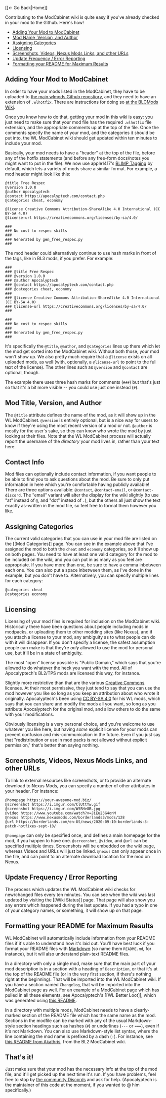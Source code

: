 [[← Go Back|Home]]

Contributing to the ModCabinet wiki is quite easy if you've already checked
in your mod to the Github.  Here's how!

- [Adding Your Mod to ModCabinet](#adding-your-mod-to-modcabinet)
- [Mod Name, Version, and Author](#mod-name-version-and-author)
- [Assigning Categories](#assigning-categories)
- [Licensing](#licensing)
- [Screenshots, Videos, Nexus Mods Links, and other URLs](#screenshots-videos-nexus-mods-links-and-other-urls)
- [Update Frequency / Error Reporting](#update-frequency--error-reporting)
- [Formatting your README for Maximum Results](#formatting-your-readme-for-maximum-results)

## Adding Your Mod to ModCabinet

In order to have your mods listed in the ModCabinet, they have to be uploaded
to [the main wlmods Github repostiory](https://github.com/BLCM/wlmods), and
they need to have an extension of `.wlhotfix`.  There are instructions for
doing so [at the BLCMods Wiki](https://github.com/BLCM/BLCMods/wiki/Wonderlands-Contribution).

Once you know how to do that, getting your mod in this wiki is easy: you just
need to make sure that your mod file has the required `.wlhotfix` file
extension, and the appropriate comments up at the top of the file.  Once the
comments specify the name of your mod, and the categories it should be put
into, the WL ModCabinet wiki should get updated within ten minutes to include
your mod.

Basically, your mod needs to have a "header" at the top of the file, before any
of the hotfix statements (and before any free-form docs/notes you might want
to put in the file).  We now use apple1417's
[BLIMP Tagging](https://github.com/apple1417/blcmm-parsing/tree/master/blimp#tag-intepretation)
by default, which lets a variety of mods share a similar format.  For example,
a mod header might look like this:

    @title Free Respec
    @version 1.0.0
    @author Apocalyptech
    @contact https://apocalyptech.com/contact.php
    @categories cheat, economy

    @license Creative Commons Attribution-ShareAlike 4.0 International (CC BY-SA 4.0)
    @license-url https://creativecommons.org/licenses/by-sa/4.0/

    ###
    ### No cost to respec skills
    ###
    ### Generated by gen_free_respec.py
    ###

The mod header could alternatively continue to use hash marks in front of the tags,
like in BL3 mods, if you prefer.  For example:

    ###
    ### @title Free Respec
    ### @version 1.0.0
    ### @author Apocalyptech
    ### @contact https://apocalyptech.com/contact.php
    ### @categories cheat, economy
    ###
    ### @license Creative Commons Attribution-ShareAlike 4.0 International (CC BY-SA 4.0)
    ### @license-url https://creativecommons.org/licenses/by-sa/4.0/
    ###

    ###
    ### No cost to respec skills
    ###
    ### Generated by gen_free_respec.py
    ###

It's specifically the `@title`, `@author`, and `@categories` lines up there which let the
mod get sorted into the ModCabinet wiki.  Without both those, your mod won't show up.
We also pretty much require that a `@license` exists on all uploaded mods, as well (with,
optionally, a `@license-url` to point to the full text of the license).  The other
lines such as `@version` and `@contact` are optional, though.

The example there uses three hash marks for comments (`###`) but that's just so that
it's a bit more visible -- you could use just one instead (`#`).

## Mod Title, Version, and Author

The `@title` attribute defines the name of the mod, as it will show up in the
WL ModCabinet.  `@version` is entirely optional, but is a nice way for users to
know if they're using the most recent version of a mod or not.  `@author` is
mostly for the user's sake, so they can know who wrote the mod by just looking
at their files.  Note that the WL ModCabinet process will actually report the
username of the *directory* your mod lives in, rather than your text here.

## Contact Info

Mod files can optionally include contact information, if you want people to be
able to find you to ask questions about the mod.  Be sure to only put information
in here which you're comfortable having publicly available!  There are three
options available: `@contact`, `@contact-email`, or `@contact-discord`.  The
"email" variant will alter the display for the wiki slightly (to use "at"
instead of `@`, and "dot" instead of `.`), but the others all just show the
text exactly as-written in the mod file, so feel free to format them however
you like.

## Assigning Categories

The current valid categories that you can use in your mod file are listed on
the [[Mod Categories]] page.  You can see in the example above that I've assigned
the mod to both the `cheat` and `economy` categories, so it'll show up on
both pages.  You need to have at least one valid category for the mod to be
included on the wiki, and you can put in as many as you feel are appropriate.
If you have more than one, be sure to have a comma inbetween each one.  You can
also put a space inbetween them, as I've done in the example, but you don't
have to.  Alternatively, you can specify multiple lines for each category:

    @categories cheat
    @categories economy

## Licensing

Licensing of your mod files is required for inclusion on the ModCabinet wiki.
Historically there have been questions about people including mods in modpacks, or
uploading them to other modding sites (like Nexus), and if you attach a
license to your mod, any ambiguity as to what people can do with it
will disappear.  If you don't specify a license, the safest assumption people
can make is that they're *only* allowed to use the mod for personal use,
but it'll be in a state of ambiguity.

The most "open" license possible is "Public Domain," which says that you're
allowed to do whatever the heck you want with the mod.  All of Apocalyptech's
BL2/TPS mods are licensed this way, for instance.

Slightly more restrictive than that are the various [Creative Commons](https://creativecommons.org/)
licenses.  At their most permissive, they just tend to say that you can use
the mod however you like so long as you keep an attribution about who wrote
it originally.  Apocalyptech's been using [CC BY-SA 4.0](https://creativecommons.org/licenses/by-sa/4.0/)
for his WL mods, which says that you can share and modify the mods all you
want, so long as you attribute Apocalyptech for the original mod, and allow
others to do the same with your modifications.

Obviously licensing is a very personal choice, and you're welcome to use
whatever you like here, but having *some* explicit license for your mods can
prevent confusion and mis-communication in the future.  Even if you just
say that "redistribution or use in mod packs is not allowed without explicit
permission," that's better than saying nothing.

## Screenshots, Videos, Nexus Mods Links, and other URLs

To link to external resources like screenshots, or to provide an alternate
download to Nexus Mods, you can specify a number of other attributes in your
header.  For instance:

    @homepage https://your-awesome-mod.biz/
    @screenshot https://i.imgur.com/ClUttYw.gif
    @screenshot https://i.imgur.com/W5BHeOB.jpg
    @video https://www.youtube.com/watch?v=JiEu23G4onM
    @nexus https://www.nexusmods.com/borderlands3/mods/128
    @url https://borderlands.com/en-US/news/2020-09-10-borderlands-3-patch-hotfixes-sept-10/

`@homepage` can only be specified once, and defines a main homepage for the mod,
if you happen to have one.  `@screenshot`, `@video`, and `@url` can be specified
multiple times.  Screenshots will be embedded on the wiki page, whereas Videos and
URLs will just be linked.  `@nexus` can only appear once in the file, and can
point to an alternate download location for the mod on Nexus.

## Update Frequency / Error Reporting

The process which updates the WL ModCabinet wiki checks for new/changed files
every ten minutes.  You can see when the wiki was last updated by visiting
the [[Wiki Status]] page.  That page will also show you any errors which
happened during the last update.  If you had a typo in one of your category
names, or something, it will show up on that page.

## Formatting your README for Maximum Results

WL ModCabinet will automatically include information from your README files if
it's able to understand how it's laid out.  You'll have best luck if you
format your README files with [Markdown](https://guides.github.com/features/mastering-markdown/)
(so name them `README.md`, for instance), but it will also understand
plain-text README files.

In a directory with only a single mod, make sure that the main part of
your mod description is in a section with a heading of `Description`, or
that it's at the top of the README file (or in the very first section,
if there's nothing right at the beginning).  That will be imported into
the WL ModCabinet wiki.  If you have a section named `Changelog`, that will
be imported into the ModCabinet page as well.  For an example of a
ModCabinet page which has pulled in all these elements, see Apocalyptech's
[[WL Better Loot]], which was generated using
[this README](https://raw.githubusercontent.com/BLCM/wlmods/master/Apocalyptech/loot_changes/better_loot/README.md).

In a directory with multiple mods, ModCabinet needs to have a clearly-marked
section of the README file which has the same name as the mod.  Sections
in the modfile can be marked with any of the usual Markdown-style section
headings such as hashes (`#`) or underlines (`---` or `===`), even if it's
not Markdown.  You can also use Markdown-style list syntax, where the line
containing the mod name is prefixed by a dash (`-`).  For instance, see [this README from
Akathris](https://raw.githubusercontent.com/BLCM/BLCMods/master/Borderlands%202%20mods/Akathris/README.md),
from the BL2 ModCabinet wiki.

## That's it!

Just make sure that your mod has the necessary info at the top of the mod
file, and it'll get picked up the next time it's run.  If you have problems,
feel free to stop by [the community Discords](http://borderlandsmodding.com/community/)
and ask for help.  (Apocalyptech is the maintainer of this code at the moment,
if you wanted to @ him specifically.)

